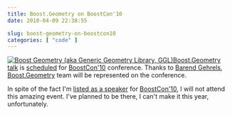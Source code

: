 ```yaml
---
title: Boost.Geometry on BoostCon'10
date: 2010-04-09 22:38:55

slug: boost-geometry-on-boostcon10
categories: [ "code" ]
---
```


[![Boost Geometry (aka Generic Geometry Library, GGL)](/images/logos/ggl-logo.png)](http://trac.osgeo.org/ggl/)[Boost.Geometry talk](http://www.boostcon.com/program/sessions#gehrels-lalande-loskot-generic-programming-for-geometry) is [scheduled](http://www.boostcon.com/program) for [BoostCon'10](http://www.boostcon.com/) conference. Thanks to [Barend Gehrels](http://barendgehrels.blogspot.com/), [Boost.Geometry](http://trac.osgeo.org/ggl/) team will be represented on the conference.


In spite of the fact I'm [listed as a speaker](http://www.boostcon.com/program/speakers) for [BoostCon'10](http://www.boostcon.com/), I will not attend this amazing event. I've planned to be there, I can't make it this year, unfortunately.

